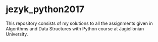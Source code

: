 # jezyk_python2017

This repository consists of my solutions to all the assignments given in Algorithms and Data Structures with Python course at Jagiellonian University.
